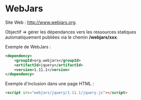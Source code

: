 # WebJars

Site Web : http://www.webjars.org.

Objectif => gérer les dépendances vers les ressources statiques automatiquement publiées via le chemin **/webjars/xxx**.


Exemple de WebJars :
```xml
<dependency>
    <groupId>org.webjars</groupId>
    <artifactId>jquery</artifactId>
    <version>1.11.1</version>
</dependency>
```

Exemple d'inclusion dans une page HTML :

```html
<script src="webjars/jquery/1.11.1/jquery.js"></script>
```
